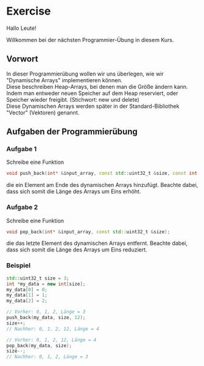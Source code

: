 # Exercise

Hallo Leute!

Willkommen bei der nächsten Programmier-Übung in diesem Kurs.

## Vorwort

In dieser Programmierübung wollen wir uns überlegen, wie wir "Dynamische Arrays" implementieren können.  
Diese beschreiben Heap-Arrays, bei denen man die Größe ändern kann.  
Indem man entweder neuen Speicher auf dem Heap reserviert, oder Speicher wieder freigibt. (Stichwort: new und delete)  
Diese Dynamischen Arrays werden später in der Standard-Bibliothek "Vector" (Vektoren) genannt.

## Aufgaben der Programmierübung

### Aufgabe 1

Schreibe eine Funktion

```cpp
void push_back(int* &input_array, const std::uint32_t &size, const int &value);
```

die ein Element am Ende des dynamischen Arrays hinzufügt. Beachte dabei, dass sich somit die Länge des Arrays um Eins erhöht.

### Aufgabe 2

Schreibe eine Funktion

```cpp
void pop_back(int* &input_array, const std::uint32_t &size);
```

die das letzte Element des dynamischen Arrays entfernt. Beachte dabei, dass sich somit die Länge des Arrays um Eins reduziert.

### Beispiel

```cpp
std::uint32_t size = 3;
int *my_data = new int[size];
my_data[0] = 0;
my_data[1] = 1;
my_data[2] = 2; 

// Vorher: 0, 1, 2, Länge = 3
push_back(my_data, size, 12);
size++;
// Nachher: 0, 1, 2, 12, Länge = 4

// Vorher: 0, 1, 2, 12, Länge = 4
pop_back(my_data, size);
size--;
// Nachher: 0, 1, 2, Länge = 3
```
